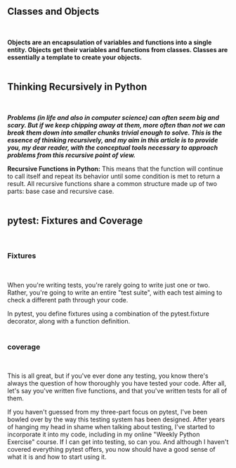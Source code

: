 ## Classes and Objects
<br>

**Objects are an encapsulation of variables and functions into a single entity. Objects get their variables and functions from classes. Classes are essentially a template to create your objects.**
<br>
<br>

## Thinking Recursively in Python
<br>

***Problems (in life and also in computer science) can often seem big and scary. But if we keep chipping away at them, more often than not we can break them down into smaller chunks trivial enough to solve. This is the essence of thinking recursively, and my aim in this article is to provide you, my dear reader, with the conceptual tools necessary to approach problems from this recursive point of view.***
<br>

**Recursive Functions in Python:** This means that the function will continue to call itself and repeat its behavior until some condition is met to return a result. All recursive functions share a common structure made up of two parts: base case and recursive case.
<br>
<br>

## pytest: Fixtures and Coverage
<br>

### Fixtures
<br>

When you're writing tests, you're rarely going to write just one or two. Rather, you're going to write an entire "test suite", with each test aiming to check a different path through your code.
<br>

In pytest, you define fixtures using a combination of the pytest.fixture decorator, along with a function definition.
<br>
<br>

### coverage
<br>

This is all great, but if you've ever done any testing, you know there's always the question of how thoroughly you have tested your code. After all, let's say you've written five functions, and that you've written tests for all of them.
<br>

If you haven't guessed from my three-part focus on pytest, I've been bowled over by the way this testing system has been designed. After years of hanging my head in shame when talking about testing, I've started to incorporate it into my code, including in my online "Weekly Python Exercise" course. If I can get into testing, so can you. And although I haven't covered everything pytest offers, you now should have a good sense of what it is and how to start using it.
